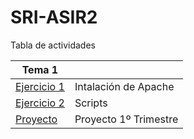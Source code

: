 # SRI-ASIR2
Tabla de actividades

| Tema 1  | |
| ------------- | ------------- |
| [Ejercicio 1](Tema0/Ejercicio1)  | Intalación de Apache |
| [Ejercicio 2](Tema0/Ejercicio2)  | Scripts  |
| [Proyecto](Tema0/Proyecto)  | Proyecto 1º Trimestre  |

